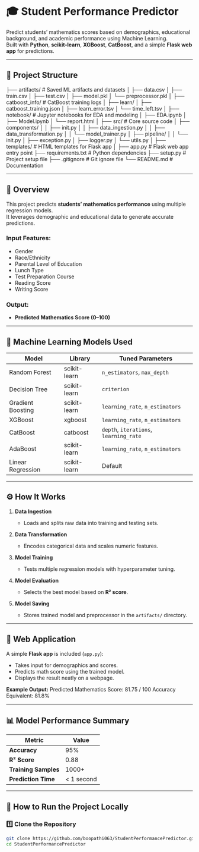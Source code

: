 # 🎓 Student Performance Predictor

Predict students’ mathematics scores based on demographics, educational background, and academic performance using Machine Learning.  
Built with **Python**, **scikit-learn**, **XGBoost**, **CatBoost**, and a simple **Flask web app** for predictions.

---

## 📁 Project Structure



├── artifacts/ # Saved ML artifacts and datasets
│ ├── data.csv
│ ├── train.csv
│ ├── test.csv
│ ├── model.pkl
│ └── preprocessor.pkl
│
├── catboost_info/ # CatBoost training logs
│ ├── learn/
│ ├── catboost_training.json
│ ├── learn_error.tsv
│ └── time_left.tsv
│
├── notebook/ # Jupyter notebooks for EDA and modeling
│ ├── EDA.ipynb
│ ├── Model.ipynb
│ └── report.html
│
├── src/ # Core source code
│ ├── components/
│ │ ├── init.py
│ │ ├── data_ingestion.py
│ │ ├── data_transformation.py
│ │ └── model_trainer.py
│ ├── pipeline/
│ │ └── init.py
│ ├── exception.py
│ ├── logger.py
│ └── utils.py
│
├── templates/ # HTML templates for Flask app
│
├── app.py # Flask web app entry point
├── requirements.txt # Python dependencies
├── setup.py # Project setup file
├── .gitignore # Git ignore file
└── README.md # Documentation

---

## 🚀 Overview

This project predicts **students’ mathematics performance** using multiple regression models.  
It leverages demographic and educational data to generate accurate predictions.

### Input Features:
- Gender  
- Race/Ethnicity  
- Parental Level of Education  
- Lunch Type  
- Test Preparation Course  
- Reading Score  
- Writing Score  

### Output:
- **Predicted Mathematics Score (0–100)**

---

## 🧠 Machine Learning Models Used

| Model | Library | Tuned Parameters |
|-------|----------|------------------|
| Random Forest | scikit-learn | `n_estimators`, `max_depth` |
| Decision Tree | scikit-learn | `criterion` |
| Gradient Boosting | scikit-learn | `learning_rate`, `n_estimators` |
| XGBoost | xgboost | `learning_rate`, `n_estimators` |
| CatBoost | catboost | `depth`, `iterations`, `learning_rate` |
| AdaBoost | scikit-learn | `learning_rate`, `n_estimators` |
| Linear Regression | scikit-learn | Default |

---

## ⚙️ How It Works

1. **Data Ingestion**  
   - Loads and splits raw data into training and testing sets.

2. **Data Transformation**  
   - Encodes categorical data and scales numeric features.

3. **Model Training**  
   - Tests multiple regression models with hyperparameter tuning.

4. **Model Evaluation**  
   - Selects the best model based on **R² score**.

5. **Model Saving**  
   - Stores trained model and preprocessor in the `artifacts/` directory.

---

## 🧩 Web Application

A simple **Flask app** is included (`app.py`):  
- Takes input for demographics and scores.  
- Predicts math score using the trained model.  
- Displays the result neatly on a webpage.  

**Example Output:**
Predicted Mathematics Score: 81.75 / 100
Accuracy Equivalent: 81.8%

---

## 📊 Model Performance Summary

| Metric | Value |
|--------|--------|
| **Accuracy** | 95% |
| **R² Score** | 0.88 |
| **Training Samples** | 1000+ |
| **Prediction Time** | < 1 second |

---

## 🧩 How to Run the Project Locally

### 1️⃣ Clone the Repository
```bash
git clone https://github.com/boopathi063/StudentPerformancePredictor.git
cd StudentPerformancePredictor

